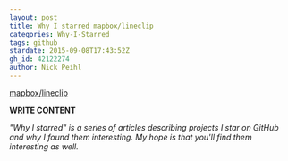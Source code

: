 ```yaml
---
layout: post
title: Why I starred mapbox/lineclip
categories: Why-I-Starred
tags: github
stardate: 2015-09-08T17:43:52Z
gh_id: 42122274
author: Nick Peihl
---
```


[mapbox/lineclip](https://github.com/mapbox/lineclip)

**WRITE CONTENT**

*"Why I starred" is a series of articles describing projects I star on GitHub and why I found them interesting. My hope is that you'll find them interesting as well.*

